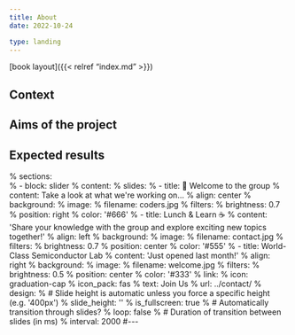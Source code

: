 ```yaml
---
title: About
date: 2022-10-24

type: landing
---
```


[book layout]({{< relref “index.md” >}}) 

## Context

## Aims of the project

## Expected results


% sections:  
  % - block: slider
  %  content:
  %    slides:
  %    - title: 👋 Welcome to the group
  %      content: Take a look at what we're working on...
  %      align: center
  %      background:
  %        image:
  %          filename: coders.jpg
  %          filters:
  %            brightness: 0.7
  %        position: right
  %        color: '#666'
  %    - title: Lunch & Learn ☕️
  %      content: 'Share your knowledge with the group and explore exciting new topics together!'
  %      align: left
  %      background:
  %        image:
  %          filename: contact.jpg
  %          filters:
  %            brightness: 0.7
  %        position: center
  %        color: '#555'
  %    - title: World-Class Semiconductor Lab
  %      content: 'Just opened last month!'
  %      align: right
  %      background:
  %        image:
  %          filename: welcome.jpg
  %          filters:
  %            brightness: 0.5
  %        position: center
  %        color: '#333'
  %      link:
  %        icon: graduation-cap
  %        icon_pack: fas
  %        text: Join Us
  %        url: ../contact/
  %  design:
  %    # Slide height is automatic unless you force a specific height (e.g. '400px')
  %    slide_height: ''
  %    is_fullscreen: true
  %    # Automatically transition through slides?
  %    loop: false
  %    # Duration of transition between slides (in ms)
  %    interval: 2000
#---
